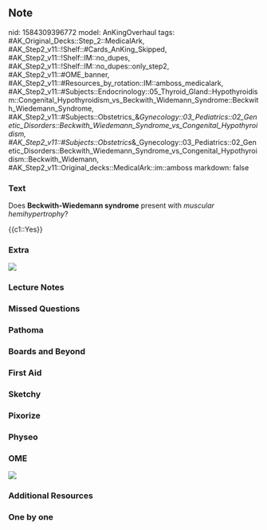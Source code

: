 ## Note
nid: 1584309396772
model: AnKingOverhaul
tags: #AK_Original_Decks::Step_2::MedicalArk, #AK_Step2_v11::!Shelf::#Cards_AnKing_Skipped, #AK_Step2_v11::!Shelf::IM::no_dupes, #AK_Step2_v11::!Shelf::IM::no_dupes::only_step2, #AK_Step2_v11::#OME_banner, #AK_Step2_v11::#Resources_by_rotation::IM::amboss_medicalark, #AK_Step2_v11::#Subjects::Endocrinology::05_Thyroid_Gland::Hypothyroidism::Congenital_Hypothyroidism_vs_Beckwith_Widemann_Syndrome::Beckwith_Wiedemann_Syndrome, #AK_Step2_v11::#Subjects::Obstetrics_&_Gynecology::03_Pediatrics::02_Genetic_Disorders::Beckwith_Wiedemann_Syndrome_vs_Congenital_Hypothyroidism, #AK_Step2_v11::#Subjects::Obstetrics_&_Gynecology::03_Pediatrics::02_Genetic_Disorders::Beckwith_Wiedemann_Syndrome_vs_Congenital_Hypothyroidism::Beckwith_Widemann, #AK_Step2_v11::Original_decks::MedicalArk::im::amboss
markdown: false

### Text
Does <b>Beckwith-Wiedemann syndrome</b> present with <i>muscular
hemihypertrophy</i>?
<div>
  {{c1::Yes}}
</div>

### Extra
<img src="paste-08e5aa3fd9eb18d3564157292a3b796cde3f6d60.jpg">

### Lecture Notes


### Missed Questions


### Pathoma


### Boards and Beyond


### First Aid


### Sketchy


### Pixorize


### Physeo


### OME
<div class="ome-widget">
  <a href="https://onlinemeded.org?ref=anki"><img src=
  "_OME_AnkiFlashcards_General_7.png"></a>
</div>

### Additional Resources


### One by one


